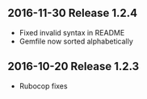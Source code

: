## 2016-11-30 Release 1.2.4

* Fixed invalid syntax in README
* Gemfile now sorted alphabetically

## 2016-10-20 Release 1.2.3

* Rubocop fixes
